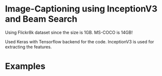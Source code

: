 # Image-Captioning using InceptionV3 and Beam Search

Using Flickr8k dataset since the size is 1GB. MS-COCO is 14GB!

Used Keras with Tensorflow backend for the code. InceptionV3 is used for extracting the features.

# Examples


